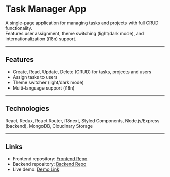 # Task Manager App

A single-page application for managing tasks and projects with full CRUD functionality.  
Features user assignment, theme switching (light/dark mode), and internationalization (i18n) support.

---

## Features

- Create, Read, Update, Delete (CRUD) for tasks, projects and users
- Assign tasks to users  
- Theme switcher (light/dark mode)  
- Multi-language support (i18n)  

---

## Technologies

React, Redux, React Router, i18next, Styled Components, Node.js/Express (backend), MongoDB, Cloudinary Storage

---

## Links

- Frontend repository: [Frontend Repo](https://github.com/Vybyranyi/Tracky_app)  
- Backend repository: [Backend Repo](https://github.com/Vybyranyi/Tracky_server)  
- Live demo: [Demo Link](https://trackyapp.netlify.app/)  
